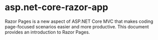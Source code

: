 # asp.net-core-razor-app
Razor Pages is a new aspect of ASP.NET Core MVC that makes coding page-focused scenarios easier and more productive. This document provides an introduction to Razor Pages.
